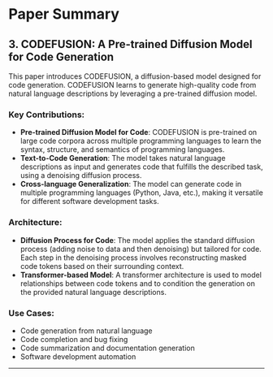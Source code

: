 # Paper Summary

## 3. **CODEFUSION: A Pre-trained Diffusion Model for Code Generation**

This paper introduces CODEFUSION, a diffusion-based model designed for code generation. CODEFUSION learns to generate high-quality code from natural language descriptions by leveraging a pre-trained diffusion model.

### Key Contributions:
- **Pre-trained Diffusion Model for Code**: CODEFUSION is pre-trained on large code corpora across multiple programming languages to learn the syntax, structure, and semantics of programming languages.
- **Text-to-Code Generation**: The model takes natural language descriptions as input and generates code that fulfills the described task, using a denoising diffusion process.
- **Cross-language Generalization**: The model can generate code in multiple programming languages (Python, Java, etc.), making it versatile for different software development tasks.

### Architecture:
- **Diffusion Process for Code**: The model applies the standard diffusion process (adding noise to data and then denoising) but tailored for code. Each step in the denoising process involves reconstructing masked code tokens based on their surrounding context.
- **Transformer-based Model**: A transformer architecture is used to model relationships between code tokens and to condition the generation on the provided natural language descriptions.

### Use Cases:
- Code generation from natural language
- Code completion and bug fixing
- Code summarization and documentation generation
- Software development automation

---
